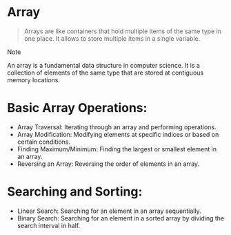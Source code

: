 # Array

> Arrays are like containers that hold multiple items of the same type in one place. It allows to store multiple items in a single variable.

> [!NOTE]
> An array is a fundamental data structure in computer science. 
> It is a collection of elements of the same type that are stored at contiguous memory locations.

# Basic Array Operations: 
+ Array Traversal: Iterating through an array and performing operations.
+ Array Modification: Modifying elements at specific indices or based on certain conditions.
+ Finding Maximum/Minimum: Finding the largest or smallest element in an array.
+ Reversing an Array: Reversing the order of elements in an array.

# Searching and Sorting: 
+ Linear Search: Searching for an element in an array sequentially.
+ Binary Search: Searching for an element in a sorted array by dividing the search interval in half.